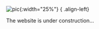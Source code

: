 ![pic](https://img2.imgtp.com/2024/01/28/aRtIJYPL.jpg){:width="25%"}
{ .align-left}

The website is under construction...
